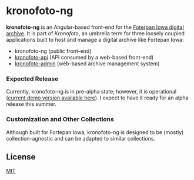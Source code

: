 # kronofoto-ng

**kronofoto-ng** is an Angular-based front-end for the [Foterpan Iowa digital archive](http://fortepan.us). 
It is part of *Kronofoto*, an umbrella term for three loosely coupled applications built to host and
manage a digital archive like Fortepan Iowa:

* kronofoto-ng (public front-end)
* [kronofoto-api](https://github.com/ic4f/kronofoto-api) (API consumed by a web-based front-end) 
* [kronofoto-admin](https://github.com/ic4f/kronofoto-admin) (web-based archive management system)

### Expected Release 
Currently, kronofoto-ng is in pre-alpha state; however, it is operational ([current demo version
available here](http://sergey.cs.uni.edu:8080/public/collections)). I expect to have it ready for an
alpha release this summer.

### Customization and Other Collections
Although built for Fortepan Iowa, kronofoto-ng is designed to be (mostly) collection-agnostic and
can be adapted to similar collections.

## License 
[MIT](LICENSE)

